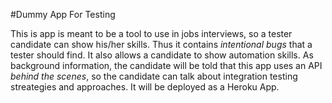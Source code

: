 #Dummy App For Testing

This is app is meant to be a tool to use in jobs interviews, so a tester candidate can show his/her skills.
Thus it contains _intentional bugs_ that a tester should find.
It also allows a candidate to show automation skills.
As background information, the candidate will be told that this app uses an API _behind the scenes_, so the candidate can talk about integration testing streategies and approaches.
It will be deployed as a Heroku App.